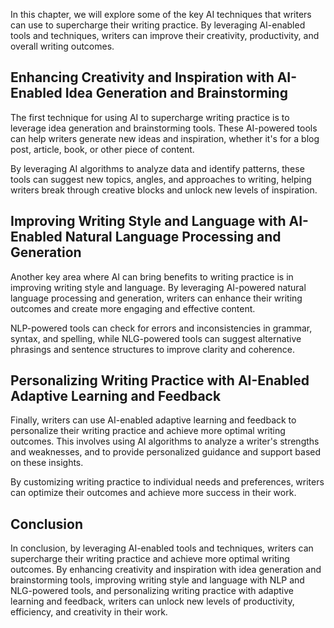 
In this chapter, we will explore some of the key AI techniques that writers can use to supercharge their writing practice. By leveraging AI-enabled tools and techniques, writers can improve their creativity, productivity, and overall writing outcomes.

Enhancing Creativity and Inspiration with AI-Enabled Idea Generation and Brainstorming
--------------------------------------------------------------------------------------

The first technique for using AI to supercharge writing practice is to leverage idea generation and brainstorming tools. These AI-powered tools can help writers generate new ideas and inspiration, whether it's for a blog post, article, book, or other piece of content.

By leveraging AI algorithms to analyze data and identify patterns, these tools can suggest new topics, angles, and approaches to writing, helping writers break through creative blocks and unlock new levels of inspiration.

Improving Writing Style and Language with AI-Enabled Natural Language Processing and Generation
-----------------------------------------------------------------------------------------------

Another key area where AI can bring benefits to writing practice is in improving writing style and language. By leveraging AI-powered natural language processing and generation, writers can enhance their writing outcomes and create more engaging and effective content.

NLP-powered tools can check for errors and inconsistencies in grammar, syntax, and spelling, while NLG-powered tools can suggest alternative phrasings and sentence structures to improve clarity and coherence.

Personalizing Writing Practice with AI-Enabled Adaptive Learning and Feedback
-----------------------------------------------------------------------------

Finally, writers can use AI-enabled adaptive learning and feedback to personalize their writing practice and achieve more optimal writing outcomes. This involves using AI algorithms to analyze a writer's strengths and weaknesses, and to provide personalized guidance and support based on these insights.

By customizing writing practice to individual needs and preferences, writers can optimize their outcomes and achieve more success in their work.

Conclusion
----------

In conclusion, by leveraging AI-enabled tools and techniques, writers can supercharge their writing practice and achieve more optimal writing outcomes. By enhancing creativity and inspiration with idea generation and brainstorming tools, improving writing style and language with NLP and NLG-powered tools, and personalizing writing practice with adaptive learning and feedback, writers can unlock new levels of productivity, efficiency, and creativity in their work.
